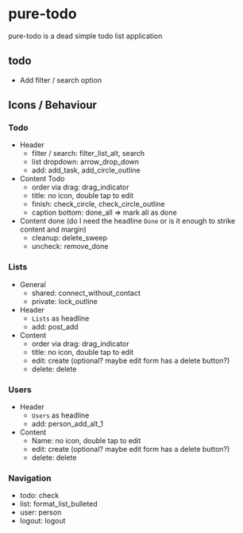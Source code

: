 # pure-todo
pure-todo is a dead simple todo list application


## todo
- Add filter / search option

## Icons / Behaviour
### Todo
- Header
  - filter / search: filter_list_alt, search
  - list dropdown: arrow_drop_down
  - add: add_task, add_circle_outline
- Content Todo
  - order via drag: drag_indicator
  - title: no icon, double tap to edit
  - finish: check_circle, check_circle_outline
  - caption bottom: done_all => mark all as done
- Content done (do I need the headline `Done` or is it enough to strike content and margin)
  - cleanup: delete_sweep
  - uncheck: remove_done

### Lists
- General
  - shared: connect_without_contact
  - private: lock_outline
- Header
  - `Lists` as headline
  - add: post_add
- Content
  - order via drag: drag_indicator
  - title: no icon, double tap to edit
  - edit: create (optional? maybe edit form has a delete button?)
  - delete: delete

### Users
- Header
    - `Users` as headline
    - add: person_add_alt_1
- Content
    - Name: no icon, double tap to edit
    - edit: create (optional? maybe edit form has a delete button?)
    - delete: delete


### Navigation
- todo: check
- list: format_list_bulleted
- user: person
- logout: logout
